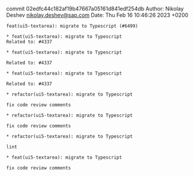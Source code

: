 commit 02edfc44c182af19b47667a05161d841edf254db
Author: Nikolay Deshev <nikolay.deshev@sap.com>
Date:   Thu Feb 16 10:46:26 2023 +0200

    feat(ui5-textarea): migrate to Typescript (#6499)
    
    * feat(ui5-textarea): migrate to Typescript
    Related to: #4337
    
    * feat(ui5-textarea): migrate to Typescript
    
    Related to: #4337
    
    * feat(ui5-textarea): migrate to Typescript
    
    Related to: #4337
    
    * refactor(ui5-textarea): migrate to Typescript
    
    fix code review comments
    
    * refactor(ui5-textarea): migrate to Typescript
    
    fix code review comments
    
    * refactor(ui5-textarea): migrate to Typescript
    
    lint
    
    * feat(ui5-textarea): migrate to Typescript
    
    fix code review comments
